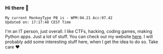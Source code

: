 ### Hi there 👋
<!-- PB START -->
```
My current MonkeyType PB is - WPM:94.21 Acc:97.42
Updated on: 17:17:48 CEST Time
```
<!-- PB END -->
I'm an IT person, just overall. I like CTFs, hacking, coding games, making Python apps. Just a lot of stuff.
You can check out my website [here](https://skill3472.github.io/).
I will probably add some interesting stuff here, when I get the idea to do so. Take care ❤️
